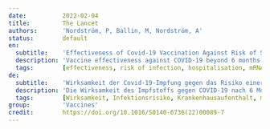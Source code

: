 ```yaml
---
date:          2022-02-04
title:         The Lancet
authors:       'Nordström, P, Ballin, M, Nordström, A'
status:        default
en:
  subtitle:    'Effectiveness of Covid-19 Vaccination Against Risk of Symptomatic Infection, Hospitalization, and Death Up to 9 Months: A Swedish Total-Population Cohort Study'
  description: 'Vaccine effectiveness against COVID-19 beyond 6 months remains incompletely understood. We aimed to investigate the effectiveness of COVID-19 vaccination against the risk of infection, hospitalisation, and death during the first 9 months after vaccination for the total population of Sweden. This retrospective, total population cohort study was done using data from Swedish nationwide registers. The cohort comprised all individuals vaccinated with two doses of ChAdOx1 nCoV-19, mRNA-1273, or BNT162b2, and matched unvaccinated individuals, with data on vaccinations and infections updated until Oct 4, 2021. Two outcomes were evaluated. The first was SARS-CoV-2 infection of any severity from Jan 12 to Oct 4, 2021. The second was severe COVID-19, defined as hospitalisation for COVID-19 or all-cause 30-day mortality after confirmed infection, from March 15 to Sept 28, 2021. Between Dec 28, 2020, and Oct 4, 2021, 842 974 individuals were fully vaccinated (two doses), and were matched (1:1) to an equal number of unvaccinated individuals (total study cohort n=1 685 948). For the outcome SARS-CoV-2 infection of any severity, the vaccine effectiveness of BNT162b2 waned progressively over time, from 92% at 15–30 days, to 47% at 121–180 days, and to 23% from day 211 onwards. Waning was slightly slower for mRNA-1273, with a vaccine effectiveness of 96% at 15–30 days and 59% from day 181 onwards. Waning was also slightly slower for heterologous ChAdOx1 nCoV-19 plus an mRNA vaccine, for which vaccine effectiveness was 89% at 15–30 days and 66% from day 121 onwards. By contrast, vaccine effectiveness for homologous ChAdOx1 nCoV-19 vaccine was 68% at 15–30 days, with no detectable effectiveness from day 121 onwards. For the outcome of severe COVID-19, vaccine effectiveness waned from 89% at 15–30 days to 64% from day 121 onwards. Overall, there was some evidence for lower vaccine effectiveness in men than in women and in older individuals than in younger individuals. We found progressively waning vaccine effectiveness against SARS-CoV-2 infection of any severity across all subgroups, but the rate of waning differed according to vaccine type. With respect to severe COVID-19, vaccine effectiveness seemed to be better maintained, although some waning became evident after 4 months. The results strengthen the evidence-based rationale for administration of a third vaccine dose as a booster.'
  tags:        [effectiveness, risk of infection, hospitalisation, mRNA]
de:
  subtitle:    'Wirksamkeit der Covid-19-Impfung gegen das Risiko einer symptomatischen Infektion, eines Krankenhausaufenthalts und des Todes bis zu 9 Monaten: Eine schwedische Kohortenstudie an der Gesamtbevölkerung'
  description: 'Die Wirksamkeit des Impfstoffs gegen COVID-19 nach 6 Monaten ist nach wie vor unvollständig bekannt. Unser Ziel war es, die Wirksamkeit der COVID-19-Impfung in Bezug auf das Risiko von Infektionen, Krankenhausaufenthalten und Todesfällen in den ersten 9 Monaten nach der Impfung für die schwedische Gesamtbevölkerung zu untersuchen. Diese retrospektive Kohortenstudie für die Gesamtbevölkerung wurde anhand von Daten aus landesweiten schwedischen Registern durchgeführt. Die Kohorte umfasste alle Personen, die mit zwei Dosen ChAdOx1 nCoV-19, mRNA-1273 oder BNT162b2 geimpft worden waren, sowie entsprechende ungeimpfte Personen, wobei die Daten über Impfungen und Infektionen bis zum 4. Oktober 2021 aktualisiert wurden. Es wurden zwei Ergebnisse ausgewertet. Der erste war eine SARS-CoV-2-Infektion jeglichen Schweregrads vom 12. Januar bis 4. Oktober 2021. Der zweite war eine schwere COVID-19-Infektion, definiert als Krankenhausaufenthalt wegen COVID-19 oder 30-Tage-Sterblichkeit nach bestätigter Infektion im Zeitraum vom 15. März bis 28. September 2021. Zwischen dem 28. Dezember 2020 und dem 4. Oktober 2021 wurden 842 974 Personen vollständig geimpft (zwei Dosen) und mit einer gleichen Anzahl ungeimpfter Personen gematcht (1:1) (gesamte Studienkohorte n=1 685 948). Bei einer SARS-CoV-2-Infektion jeglichen Schweregrads nahm die Wirksamkeit des BNT162b2-Impfstoffs im Laufe der Zeit immer mehr ab, von 92 % nach 15-30 Tagen auf 47 % nach 121-180 Tagen und auf 23 % ab Tag 211. Bei mRNA-1273 verlief die Abnahme etwas langsamer, mit einer Impfstoffwirksamkeit von 96 % nach 15-30 Tagen und 59 % ab dem Tag 181. Auch bei heterologem ChAdOx1 nCoV-19 plus mRNA-Impfstoff war die Abschwächung etwas langsamer; die Wirksamkeit des Impfstoffs betrug nach 15-30 Tagen 89 % und ab Tag 121 66 %. Im Gegensatz dazu lag die Wirksamkeit des homologen ChAdOx1 nCoV-19-Impfstoffs nach 15-30 Tagen bei 68 %, wobei ab Tag 121 keine Wirksamkeit mehr nachweisbar war. Bei schweren COVID-19-Erkrankungen nahm die Wirksamkeit des Impfstoffs von 89 % nach 15-30 Tagen auf 64 % ab Tag 121 ab. Insgesamt gab es einige Hinweise auf eine geringere Wirksamkeit des Impfstoffs bei Männern als bei Frauen und bei älteren Personen als bei jüngeren Personen. Die Wirksamkeit des Impfstoffs gegen SARS-CoV-2-Infektionen jeglichen Schweregrads nahm in allen Untergruppen allmählich ab, wobei der Grad der Abnahme je nach Impfstofftyp unterschiedlich war. Bei schweren COVID-19-Infektionen schien die Wirksamkeit des Impfstoffs besser aufrechtzuerhalten, obwohl nach 4 Monaten ein gewisser Rückgang zu beobachten war. Die Ergebnisse stärken die evidenzbasierte Begründung für die Verabreichung einer dritten Impfstoffdosis als Auffrischung.' 
  tags:        [Wirksamkeit, Infektionsrisiko, Krankenhausaufenthalt, mRNA]
group:         'Vaccines'
credit:        https://doi.org/10.1016/S0140-6736(22)00089-7
---
```

